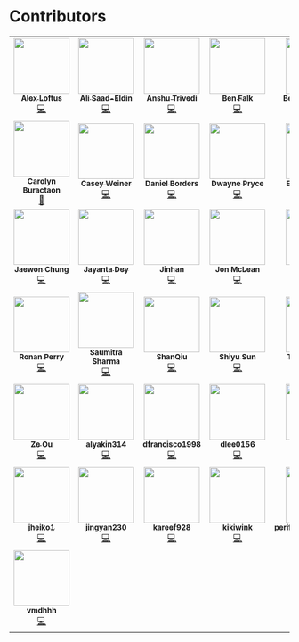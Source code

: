 # Contributors

<!-- ALL-CONTRIBUTORS-LIST:START - Do not remove or modify this section -->
<!-- prettier-ignore-start -->
<!-- markdownlint-disable -->
<table>
  <tr>
    <td align="center"><a href="https://github.com/loftusa"><img src="https://avatars.githubusercontent.com/u/12386450?v=4?s=100" width="100px;" alt=""/><br /><sub><b>Alex Loftus</b></sub></a><br /><a href="https://github.com/microsoft/graspologic/commits?author=loftusa" title="Code">💻</a></td>
    <td align="center"><a href="https://github.com/asaadeldin11"><img src="https://avatars.githubusercontent.com/u/54996865?v=4?s=100" width="100px;" alt=""/><br /><sub><b>Ali Saad-Eldin</b></sub></a><br /><a href="https://github.com/microsoft/graspologic/commits?author=asaadeldin11" title="Code">💻</a></td>
    <td align="center"><a href="https://www.linkedin.com/in/anshu-trivedi-501a7b146/"><img src="https://avatars.githubusercontent.com/u/47869948?v=4?s=100" width="100px;" alt=""/><br /><sub><b>Anshu Trivedi</b></sub></a><br /><a href="https://github.com/microsoft/graspologic/commits?author=AnshuTrivedi" title="Code">💻</a></td>
    <td align="center"><a href="https://github.com/falkben"><img src="https://avatars.githubusercontent.com/u/653031?v=4?s=100" width="100px;" alt=""/><br /><sub><b>Ben Falk</b></sub></a><br /><a href="https://github.com/microsoft/graspologic/commits?author=falkben" title="Code">💻</a></td>
    <td align="center"><a href="https://bdpedigo.github.io/"><img src="https://avatars.githubusercontent.com/u/25714207?v=4?s=100" width="100px;" alt=""/><br /><sub><b>Benjamin Pedigo</b></sub></a><br /><a href="https://github.com/microsoft/graspologic/commits?author=bdpedigo" title="Code">💻</a></td>
    <td align="center"><a href="https://github.com/bvarjavand"><img src="https://avatars.githubusercontent.com/u/8294669?v=4?s=100" width="100px;" alt=""/><br /><sub><b>Bijan Varjavand</b></sub></a><br /><a href="https://github.com/microsoft/graspologic/commits?author=bvarjavand" title="Code">💻</a></td>
    <td align="center"><a href="https://github.com/bryantower"><img src="https://avatars.githubusercontent.com/u/583566?v=4?s=100" width="100px;" alt=""/><br /><sub><b>Bryan Tower</b></sub></a><br /><a href="https://github.com/microsoft/graspologic/commits?author=bryantower" title="Code">💻</a></td>
  </tr>
  <tr>
    <td align="center"><a href="https://github.com/carolyncb"><img src="https://avatars.githubusercontent.com/u/60894394?v=4?s=100" width="100px;" alt=""/><br /><sub><b>Carolyn Buractaon</b></sub></a><br /><a href="#projectManagement-carolyncb" title="Project Management">📆</a></td>
    <td align="center"><a href="https://github.com/CaseyWeiner"><img src="https://avatars.githubusercontent.com/u/54880846?v=4?s=100" width="100px;" alt=""/><br /><sub><b>Casey Weiner</b></sub></a><br /><a href="https://github.com/microsoft/graspologic/commits?author=CaseyWeiner" title="Code">💻</a></td>
    <td align="center"><a href="https://github.com/dtborders"><img src="https://avatars.githubusercontent.com/u/32661399?v=4?s=100" width="100px;" alt=""/><br /><sub><b>Daniel Borders</b></sub></a><br /><a href="https://github.com/microsoft/graspologic/commits?author=dtborders" title="Code">💻</a></td>
    <td align="center"><a href="https://github.com/dwaynepryce"><img src="https://avatars.githubusercontent.com/u/899411?v=4?s=100" width="100px;" alt=""/><br /><sub><b>Dwayne Pryce</b></sub></a><br /><a href="https://github.com/microsoft/graspologic/commits?author=dwaynepryce" title="Code">💻</a></td>
    <td align="center"><a href="http://ericwb.me/"><img src="https://avatars.githubusercontent.com/u/8883547?v=4?s=100" width="100px;" alt=""/><br /><sub><b>Eric Bridgeford</b></sub></a><br /><a href="https://github.com/microsoft/graspologic/commits?author=ebridge2" title="Code">💻</a></td>
    <td align="center"><a href="https://github.com/PSSF23"><img src="https://avatars.githubusercontent.com/u/20309845?v=4?s=100" width="100px;" alt=""/><br /><sub><b>Haoyin Xu</b></sub></a><br /><a href="https://github.com/microsoft/graspologic/commits?author=PSSF23" title="Code">💻</a></td>
    <td align="center"><a href="https://idc9.github.io/"><img src="https://avatars.githubusercontent.com/u/906398?v=4?s=100" width="100px;" alt=""/><br /><sub><b>Iain Carmichael</b></sub></a><br /><a href="https://github.com/microsoft/graspologic/commits?author=idc9" title="Code">💻</a></td>
  </tr>
  <tr>
    <td align="center"><a href="https://twitter.com/j1chung"><img src="https://avatars.githubusercontent.com/u/5142539?v=4?s=100" width="100px;" alt=""/><br /><sub><b>Jaewon Chung</b></sub></a><br /><a href="https://github.com/microsoft/graspologic/commits?author=j1c" title="Code">💻</a></td>
    <td align="center"><a href="https://github.com/jdey4"><img src="https://avatars.githubusercontent.com/u/52499217?v=4?s=100" width="100px;" alt=""/><br /><sub><b>Jayanta Dey</b></sub></a><br /><a href="https://github.com/microsoft/graspologic/commits?author=jdey4" title="Code">💻</a></td>
    <td align="center"><a href="https://github.com/shaderein"><img src="https://avatars.githubusercontent.com/u/47577845?v=4?s=100" width="100px;" alt=""/><br /><sub><b>Jinhan</b></sub></a><br /><a href="https://github.com/microsoft/graspologic/commits?author=shaderein" title="Code">💻</a></td>
    <td align="center"><a href="https://github.com/jonmclean"><img src="https://avatars.githubusercontent.com/u/4429525?v=4?s=100" width="100px;" alt=""/><br /><sub><b>Jon McLean</b></sub></a><br /><a href="https://github.com/microsoft/graspologic/commits?author=jonmclean" title="Code">💻</a></td>
    <td align="center"><a href="https://github.com/Nyecarr"><img src="https://avatars.githubusercontent.com/u/4693255?v=4?s=100" width="100px;" alt=""/><br /><sub><b>Nick</b></sub></a><br /><a href="https://github.com/microsoft/graspologic/commits?author=Nyecarr" title="Code">💻</a></td>
    <td align="center"><a href="https://github.com/pauladkisson"><img src="https://avatars.githubusercontent.com/u/34703136?v=4?s=100" width="100px;" alt=""/><br /><sub><b>Paul Adkisson</b></sub></a><br /><a href="https://github.com/microsoft/graspologic/commits?author=pauladkisson" title="Code">💻</a></td>
    <td align="center"><a href="https://www.linkedin.com/in/pratyush-raj-737809193/"><img src="https://avatars.githubusercontent.com/u/53184883?v=4?s=100" width="100px;" alt=""/><br /><sub><b>Pratyush Raj</b></sub></a><br /><a href="https://github.com/microsoft/graspologic/commits?author=rajpratyush" title="Code">💻</a></td>
  </tr>
  <tr>
    <td align="center"><a href="https://rflperry.github.io/"><img src="https://avatars.githubusercontent.com/u/13107341?v=4?s=100" width="100px;" alt=""/><br /><sub><b>Ronan Perry</b></sub></a><br /><a href="https://github.com/microsoft/graspologic/commits?author=rflperry" title="Code">💻</a></td>
    <td align="center"><a href="https://github.com/darkyed"><img src="https://avatars.githubusercontent.com/u/43502778?v=4?s=100" width="100px;" alt=""/><br /><sub><b>Saumitra Sharma</b></sub></a><br /><a href="https://github.com/microsoft/graspologic/commits?author=darkyed" title="Code">💻</a></td>
    <td align="center"><a href="https://github.com/SHAAAAN"><img src="https://avatars.githubusercontent.com/u/45969738?v=4?s=100" width="100px;" alt=""/><br /><sub><b>ShanQiu</b></sub></a><br /><a href="https://github.com/microsoft/graspologic/commits?author=SHAAAAN" title="Code">💻</a></td>
    <td align="center"><a href="https://github.com/shiyussy"><img src="https://avatars.githubusercontent.com/u/50231743?v=4?s=100" width="100px;" alt=""/><br /><sub><b>Shiyu Sun</b></sub></a><br /><a href="https://github.com/microsoft/graspologic/commits?author=shiyussy" title="Code">💻</a></td>
    <td align="center"><a href="https://github.com/tathey1"><img src="https://avatars.githubusercontent.com/u/18537350?v=4?s=100" width="100px;" alt=""/><br /><sub><b>Thomas Athey</b></sub></a><br /><a href="https://github.com/microsoft/graspologic/commits?author=tathey1" title="Code">💻</a></td>
    <td align="center"><a href="https://github.com/vikramc1"><img src="https://avatars.githubusercontent.com/u/7087830?v=4?s=100" width="100px;" alt=""/><br /><sub><b>Vikram Chandrashekhar</b></sub></a><br /><a href="https://github.com/microsoft/graspologic/commits?author=vikramc1" title="Code">💻</a></td>
    <td align="center"><a href="https://vivekg.dev/"><img src="https://avatars.githubusercontent.com/u/29757116?v=4?s=100" width="100px;" alt=""/><br /><sub><b>Vivek Gopalakrishnan</b></sub></a><br /><a href="https://github.com/microsoft/graspologic/commits?author=v715" title="Code">💻</a></td>
  </tr>
  <tr>
    <td align="center"><a href="https://github.com/zeou1"><img src="https://avatars.githubusercontent.com/u/38440136?v=4?s=100" width="100px;" alt=""/><br /><sub><b>Ze Ou</b></sub></a><br /><a href="https://github.com/microsoft/graspologic/commits?author=zeou1" title="Code">💻</a></td>
    <td align="center"><a href="https://github.com/alyakin314"><img src="https://avatars.githubusercontent.com/u/25692376?v=4?s=100" width="100px;" alt=""/><br /><sub><b>alyakin314</b></sub></a><br /><a href="https://github.com/microsoft/graspologic/commits?author=alyakin314" title="Code">💻</a></td>
    <td align="center"><a href="https://github.com/dfrancisco1998"><img src="https://avatars.githubusercontent.com/u/40680427?v=4?s=100" width="100px;" alt=""/><br /><sub><b>dfrancisco1998</b></sub></a><br /><a href="https://github.com/microsoft/graspologic/commits?author=dfrancisco1998" title="Code">💻</a></td>
    <td align="center"><a href="https://github.com/dlee0156"><img src="https://avatars.githubusercontent.com/u/47963020?v=4?s=100" width="100px;" alt=""/><br /><sub><b>dlee0156</b></sub></a><br /><a href="https://github.com/microsoft/graspologic/commits?author=dlee0156" title="Code">💻</a></td>
    <td align="center"><a href="https://github.com/emasquil"><img src="https://avatars.githubusercontent.com/u/29291336?v=4?s=100" width="100px;" alt=""/><br /><sub><b>emasquil</b></sub></a><br /><a href="https://github.com/microsoft/graspologic/commits?author=emasquil" title="Code">💻</a></td>
    <td align="center"><a href="https://github.com/gkang7"><img src="https://avatars.githubusercontent.com/u/55039574?v=4?s=100" width="100px;" alt=""/><br /><sub><b>gkang7</b></sub></a><br /><a href="https://github.com/microsoft/graspologic/commits?author=gkang7" title="Code">💻</a></td>
    <td align="center"><a href="https://github.com/hhelm10"><img src="https://avatars.githubusercontent.com/u/31412718?v=4?s=100" width="100px;" alt=""/><br /><sub><b>hhelm10</b></sub></a><br /><a href="https://github.com/microsoft/graspologic/commits?author=hhelm10" title="Code">💻</a></td>
  </tr>
  <tr>
    <td align="center"><a href="https://github.com/jheiko1"><img src="https://avatars.githubusercontent.com/u/39324337?v=4?s=100" width="100px;" alt=""/><br /><sub><b>jheiko1</b></sub></a><br /><a href="https://github.com/microsoft/graspologic/commits?author=jheiko1" title="Code">💻</a></td>
    <td align="center"><a href="https://github.com/Jingyan230"><img src="https://avatars.githubusercontent.com/u/69659070?v=4?s=100" width="100px;" alt=""/><br /><sub><b>jingyan230</b></sub></a><br /><a href="https://github.com/microsoft/graspologic/commits?author=Jingyan230" title="Code">💻</a></td>
    <td align="center"><a href="https://github.com/kareef928"><img src="https://avatars.githubusercontent.com/u/51966539?v=4?s=100" width="100px;" alt=""/><br /><sub><b>kareef928</b></sub></a><br /><a href="https://github.com/microsoft/graspologic/commits?author=kareef928" title="Code">💻</a></td>
    <td align="center"><a href="https://github.com/Kikiwink"><img src="https://avatars.githubusercontent.com/u/50060770?v=4?s=100" width="100px;" alt=""/><br /><sub><b>kikiwink</b></sub></a><br /><a href="https://github.com/microsoft/graspologic/commits?author=Kikiwink" title="Code">💻</a></td>
    <td align="center"><a href="https://github.com/PerifanosPrometheus"><img src="https://avatars.githubusercontent.com/u/69210497?v=4?s=100" width="100px;" alt=""/><br /><sub><b>perifanosprometheus</b></sub></a><br /><a href="https://github.com/microsoft/graspologic/commits?author=PerifanosPrometheus" title="Code">💻</a></td>
    <td align="center"><a href="https://github.com/spencer-loggia"><img src="https://avatars.githubusercontent.com/u/36051767?v=4?s=100" width="100px;" alt=""/><br /><sub><b>spencer-loggia</b></sub></a><br /><a href="https://github.com/microsoft/graspologic/commits?author=spencer-loggia" title="Code">💻</a></td>
    <td align="center"><a href="https://github.com/tliu68"><img src="https://avatars.githubusercontent.com/u/54865879?v=4?s=100" width="100px;" alt=""/><br /><sub><b>tliu68</b></sub></a><br /><a href="https://github.com/microsoft/graspologic/commits?author=tliu68" title="Code">💻</a></td>
  </tr>
  <tr>
    <td align="center"><a href="https://github.com/vmdhhh"><img src="https://avatars.githubusercontent.com/u/58106524?v=4?s=100" width="100px;" alt=""/><br /><sub><b>vmdhhh</b></sub></a><br /><a href="https://github.com/microsoft/graspologic/commits?author=vmdhhh" title="Code">💻</a></td>
  </tr>
</table>

<!-- markdownlint-restore -->
<!-- prettier-ignore-end -->

<!-- ALL-CONTRIBUTORS-LIST:END -->

